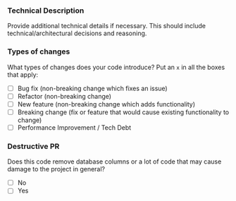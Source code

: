 ### Technical Description

Provide additional technical details if necessary. This should include technical/architectural decisions and reasoning.

### Types of changes

What types of changes does your code introduce? Put an `x` in all the boxes that apply:
- [ ] Bug fix (non-breaking change which fixes an issue)
- [ ] Refactor (non-breaking change)
- [ ] New feature (non-breaking change which adds functionality)
- [ ] Breaking change (fix or feature that would cause existing functionality to change)
- [ ] Performance Improvement / Tech Debt

### Destructive PR

Does this code remove database columns or a lot of code that may cause damage to the project in general?

- [ ] No
- [ ] Yes
